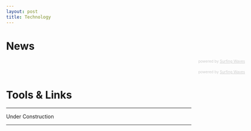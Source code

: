 ```yaml
---
layout: post
title: Technology
---
```


<h1 class="section-front-header-module__title">News</h1>
<!-- start sw-rss-feed code --> 
<script type="text/javascript"> 
<!-- 
rssfeed_url = new Array(); 
rssfeed_url[0]="http://feeds.feedburner.com/FeaturedBlogPosts-DataScienceCentral?format=xml";  
rssfeed_frame_width="100%"; rssfeed_frame_height="260"; rssfeed_scroll="off"; rssfeed_scroll_step="6"; rssfeed_scroll_bar="on"; 
rssfeed_target="_blank"; rssfeed_font_size="12"; rssfeed_font_face=""; rssfeed_border="on"; rssfeed_css_url=""; rssfeed_title="on"; 
rssfeed_title_name=""; rssfeed_title_bgcolor="#3366ff"; rssfeed_title_color="#fff"; rssfeed_title_bgimage=""; rssfeed_footer="off"; 
rssfeed_footer_name="rss feed"; rssfeed_footer_bgcolor="#fff"; rssfeed_footer_color="#333"; rssfeed_footer_bgimage=""; 
rssfeed_item_title_length="100"; rssfeed_item_title_color="#666"; rssfeed_item_bgcolor="#fff"; rssfeed_item_bgimage=""; rssfeed_item_border_bottom="on"; rssfeed_item_source_icon="off"; rssfeed_item_date="on"; rssfeed_item_description="on"; rssfeed_item_description_length="120"; rssfeed_item_description_color="#666"; rssfeed_item_description_link_color="#333"; 
rssfeed_item_description_tag="off"; rssfeed_no_items="0"; rssfeed_cache = "5c1a4a475daf0804bfea8d09060c7447"; 
//--> 
</script> 
<script type="text/javascript" src="//feed.surfing-waves.com/js/rss-feed.js"></script> 
<!-- The link below helps keep this service FREE, and helps other people find the SW widget. Please be cool and keep it! Thanks. --> 
<div style="color:#ccc;font-size:10px; text-align:right; width:650px;">powered by <a href="https://surfing-waves.com" rel="noopener" target="_blank" style="color:#ccc;">Surfing Waves</a></div> 
<!-- end sw-rss-feed code -->
<br />

<!-- start sw-rss-feed code --> 
<script type="text/javascript"> 
<!-- 
rssfeed_url = new Array(); 
rssfeed_url[0]="http://feeds.feedburner.com/ResourcesDiscussions-DataScienceCentral?format=xml";  
rssfeed_frame_width="100%"; rssfeed_frame_height="260"; rssfeed_scroll="off"; rssfeed_scroll_step="6"; rssfeed_scroll_bar="on"; rssfeed_target="_blank"; 
rssfeed_font_size="12"; rssfeed_font_face=""; rssfeed_border="on"; rssfeed_css_url=""; rssfeed_title="on"; rssfeed_title_name=""; 
rssfeed_title_bgcolor="#3366ff"; rssfeed_title_color="#fff"; rssfeed_title_bgimage=""; rssfeed_footer="off"; rssfeed_footer_name="rss feed"; 
rssfeed_footer_bgcolor="#fff"; rssfeed_footer_color="#333"; rssfeed_footer_bgimage=""; rssfeed_item_title_length="100"; rssfeed_item_title_color="#666"; 
rssfeed_item_bgcolor="#fff"; rssfeed_item_bgimage=""; rssfeed_item_border_bottom="on"; rssfeed_item_source_icon="off"; 
rssfeed_item_date="on"; rssfeed_item_description="on"; rssfeed_item_description_length="120"; rssfeed_item_description_color="#666"; 
rssfeed_item_description_link_color="#333"; rssfeed_item_description_tag="off"; rssfeed_no_items="0"; rssfeed_cache = "5c1a4a475daf0804bfea8d09060c7447"; 
//--> 
</script> 
<script type="text/javascript" src="//feed.surfing-waves.com/js/rss-feed.js"></script> 
<!-- The link below helps keep this service FREE, and helps other people find the SW widget. Please be cool and keep it! Thanks. --> 
<div style="color:#ccc;font-size:10px; text-align:right; width:650px;">powered by <a href="https://surfing-waves.com" rel="noopener" target="_blank" style="color:#ccc;">Surfing Waves</a></div> 
<!-- end sw-rss-feed code -->

<h1 class="section-front-header-module__title">Tools & Links</h1>

<hr>
Under Construction
<hr>
